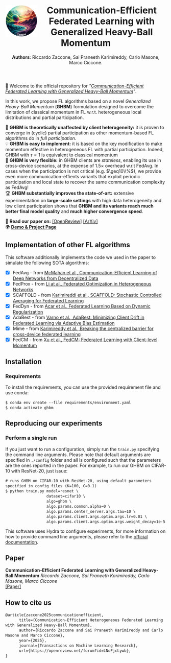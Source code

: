 <header align='center'>
    <img align="left" width="100" height="100" src="data/readme/logo.png" alt="">
    <h1> 
    Communication-Efficient Federated Learning with Generalized Heavy-Ball Momentum 
    </h1>
  <p  align='center' class="tagline">
        <b>Authors</b>: Riccardo Zaccone, Sai Praneeth Karimireddy, Carlo Masone, Marco Ciccone.
  </p>
</header>

🚀 Welcome to the official repository for  _"[Communication-Efficient Federated Learning with Generalized Heavy-Ball Momentum](https://openreview.net/forum?id=LNoFjcLywb)"_.

In this work, we propose FL algorithms based on a novel _Generalized Heavy-Ball Momentum_ (**GHBM**) formulation designed to overcome the limitation of classical momentum in FL w.r.t. heterogeneous local distributions and partial participation.  

💪 **GHBM is theoretically unaffected by client heterogeneity:​** it is proven to converge in (cyclic) partial participation as other momentum-based FL algorithms do in _full participation_.  
💡 **GHBM is easy to implement:**  it is based on the key modification to make momentum effective in heterogeneous FL with partial participation. Indeed, GHBM with $\tau=1$ is equivalent to classical momentum   
🧠 **GHBM is very flexible:** in GHBM clients are _stateless_, enabling its use in cross-device scenarios, at the expense of $1.5\times$ overhead w.r.t FedAvg. In cases when the participation is not critical (e.g. $\geq10\\%$), we provide even more communication-effients variants that exploit periodic participation and local state to recover the same communication complexity as FedAvg!  
🏆 **GHBM substantially improves the state-of-art:** extensive experimentation on **large-scale settings** with high data heterogeneity and low client participation shows that **GHBM and its variants reach much better final model quality** and  **much higher convergence speed**.  
 

📄 **Read our paper on:** [[OpenReview]](https://openreview.net/forum?id=LNoFjcLywb) [[ArXiv]](https://arxiv.org/abs/2311.18578) <br>
🌍 **[Demo & Project Page](https://rickzack.github.io/GHBM)**


## Implementation of other FL algorithms

This software additionally implements the code we used in the paper to simulate the following SOTA algorithms:

- [X] FedAvg - from [McMahan et al., Communication-Efficient Learning of Deep Networks from Decentralized Data](https://arxiv.org/abs/1602.05629)
- [X] FedProx - from [Li at al., Federated Optimization in Heterogeneous Networks
](https://arxiv.org/abs/1812.06127)
- [X] SCAFFOLD - from [Karimireddi et al., SCAFFOLD: Stochastic Controlled Averaging for Federated Learning](https://arxiv.org/abs/1910.06378)
- [X] FedDyn - from [Acar et al., Federated Learning Based on Dynamic Regularization](https://arxiv.org/abs/2111.04263)
- [X] AdaBest - from [Varno et al., AdaBest: Minimizing Client Drift in Federated Learning via Adaptive Bias Estimation](https://arxiv.org/abs/2204.13170)
- [x] Mime - from [Karimireddy et al., Breaking the centralized barrier for cross-device federated learning](https://openreview.net/forum?id=FMPuzXV1fR)
- [X] FedCM - from [Xu et al., FedCM: Federated Learning with Client-level Momentum](https://arxiv.org/abs/2106.10874)

## Installation

### Requirements
To install the requirements, you can use the provided requirement file and use conda:
```shell
$ conda env create --file requirements/environment.yaml
$ conda activate ghbm
```

## Reproducing our experiments

### Perform a single run
If you just want to run a configuration, simply run the ```train.py``` specifying the command line arguments. Please note that default arguments are specified in ```./config``` folder and all is configured such that the parameters are the ones reported in the paper. For example, to run our GHBM on CIFAR-10 with ResNet-20, just issue:
```shell
# runs GHBM on CIFAR-10 with ResNet-20, using default parameters specified in config files (K=100, C=0.1)
$ python train.py model=resnet \
                  dataset=cifar10 \
                  algo=ghbm \
                  algo.params.common.alpha=0 \
                  algo.params.center_server.args.tau=10 \
                  algo.params.client.args.optim.args.lr=0.01 \
                  algo.params.client.args.optim.args.weight_decay=1e-5 
```
This software uses Hydra to configure experiments, for more information on how to provide command
line arguments, please refer to the [official documentation](https://hydra.cc/docs/advanced/override_grammar/basic/).

## Paper

**Communication-Efficient Federated Learning with Generalized Heavy-Ball Momentum**
_Riccardo Zaccone, Sai Praneeth Karimireddy, Carlo Masone, Marco Ciccone_ <br>
[[Paper]](https://openreview.net/forum?id=LNoFjcLywb)


## How to cite us

```
@article{zaccone2025communicationefficient,
      title={Communication-Efficient Heterogeneous Federated Learning with Generalized Heavy-Ball Momentum}, 
      author={Riccardo Zaccone and Sai Praneeth Karimireddy and Carlo Masone and Marco Ciccone},
      year={2025},
      journal={Transactions on Machine Learning Research},
      url={https://openreview.net/forum?id=LNoFjcLywb},
}
```